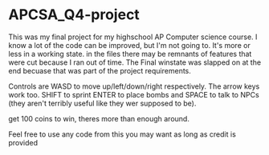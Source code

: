 # APCSA_Q4-project
This was my final project for my highschool AP Computer science course. I know a lot of the code can be improved, 
but I'm not going to. It's more or less in a working state. in the files there may be remnants of features that were cut because
I ran out of time. The Final winstate was slapped on at the end becuase that was part of the project requirements.

Controls are WASD to move up/left/down/right respectively. The arrow keys work too. SHIFT to sprint ENTER to place bombs
and SPACE to talk to NPCs (they aren't terribly useful like they wer supposed to be). 

get 100 coins to win, theres more than enough around.

Feel free to use any code from this you may want as long as credit is provided
